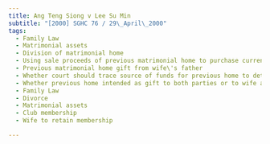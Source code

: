 ```yaml
---
title: Ang Teng Siong v Lee Su Min 
subtitle: "[2000] SGHC 76 / 29\_April\_2000"
tags:
  - Family Law
  - Matrimonial assets
  - Division of matrimonial home
  - Using sale proceeds of previous matrimonial home to purchase current matrimonial home
  - Previous matrimonial home gift from wife\'s father
  - Whether court should trace source of funds for previous home to determine respective beneficial interests of parties in current matrimonial home
  - Whether previous home intended as gift to both parties or to wife alone
  - Family Law
  - Divorce
  - Matrimonial assets
  - Club membership
  - Wife to retain membership

---
```


